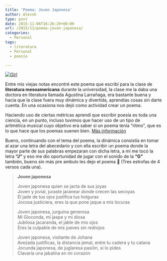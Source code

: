 ```yaml
---
title: 'Poema: Joven Japonesa'
author: Alevsk
type: post
date: 2015-11-06T16:26:29+00:00
url: /2015/11/poema-joven-japonesa/
categories:
  - Personal
tags:
  - literatura
  - Personal
  - poesía

---
```

[![Girl](/images/Girl.jpg)](http://www.alevsk.com/2015/11/poema-joven-japonesa/girl/)

Entre mis viejas notas encontré este poema que escribí para la clase de **literatura mesoamericana** durante la universidad, la clase me la daba una doctora en literatura llamada Agustina Larrañaga, era bastante buena y hacia que la clase fuera muy dinámica y divertida, aprendías cosas sin darte cuenta. En una ocasiona nos dejó como actividad crear un poema.

Haciendo uso de ciertas métricas aprendí que escribir poesía es toda una ciencia, en un punto, incluso tuvimos que hacer uso de un tipo de aritmética musical cuyo objetivo era saber si un poema tenía “ritmo", que es lo que hace que los poemas suenen bien. [Más información](http://www.portaleducativo.net/tercero-basico/572/Poema-sus-elementos-estrofa-verso-rima)

Bueno, continuando con el tema del poema, la dinámica consistía en tomar al azar una letra del abecedario y con ella escribir un poema donde la mayor parte de sus palabras empezaran con dicha letra, a mí me tocó la letra **“J"** y eso me dio oportunidad de jugar con el sonido de la **“G"** también, bueno sin más pre ambulo les dejo el poema 🙂 (Tres estrofas de 4 versos cada una).

> **Joven japonesa**
> 
> Joven japonesa quien se jacta de sus joyas  
> Joven y jovial, juraste jaranear donde crecen las secoyas  
> El jade de tus ojos justifica tus holguras  
> Jocosa justiciera, eres la que pone jaque a mis locuras
> 
> Joven japonesa, jurguina generosa  
> Mi Gioconda, mi jaspe y mi diosa  
> Jubilosa jacaranda, el jable de mis ojos  
> Eres la culpable de mis jueves sin redrojos
> 
> Joven japonesa, visitante de Johana  
> Avezada justificas, la distancia jemal, entre tu cadera y tu catana  
> Jocunda japonesa, de juglaresa pasión, si lo pides  
> Clavaría una jabalina en mi corazón